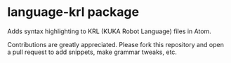 # language-krl package

Adds syntax highlighting to KRL (KUKA Robot Language) files in Atom.

Contributions are greatly appreciated. Please fork this repository and open a pull request to add snippets, make grammar tweaks, etc.
